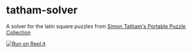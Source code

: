 # tatham-solver
A solver for the latin square puzzles from [Simon Tatham's Portable Puzzle Collection](https://www.chiark.greenend.org.uk/~sgtatham/puzzles/)

[![Run on Repl.it](https://repl.it/badge/github/Frank-Siebert/tatham-solver)](https://repl.it/github/Frank-Siebert/tatham-solver)
